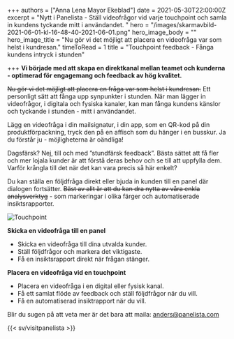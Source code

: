 +++
authors = ["Anna Lena Mayor Ekeblad"]
date = 2021-05-30T22:00:00Z
excerpt = "Nytt i Panelista - Ställ videofrågor vid varje touchpoint och samla in kundens tyckande mitt i användandet. "
hero = "/images/skarmavbild-2021-06-01-kl-16-48-40-2021-06-01.png"
hero_image_body = ""
hero_image_title = "Nu gör vi det möjligt att placera en videofråga var som helst i kundresan."
timeToRead = 1
title = "Touchpoint feedback - Fånga kundens intryck i stunden"

+++
**Vi började med att skapa en direktkanal mellan teamet och kunderna - optimerad för engagemang och feedback av hög kvalitet.**

~~Nu gör vi det möjligt att placera en fråga var som helst i kundresan.~~ Ett personligt sätt att fånga upp synpunkter i stunden. När man lägger in videofrågor, i digitala och fysiska kanaler, kan man fånga kundens känslor och tyckande i stunden - mitt i användandet.

Lägg en videofråga i din mailsignatur, i din app, som en QR-kod på din produktförpackning, tryck den på en affisch som du hänger i en busskur. Ja du förstår ju - möjligheterna är oändliga!

Dagsfärsk? Nej, till och med ”stundfärsk feedback”. Bästa sättet att få fler och mer lojala kunder är att förstå deras behov och se till att uppfylla dem. Varför krångla till det när det kan vara precis så här enkelt?

Du kan ställa en följdfråga direkt eller bjuda in kunden till en panel där dialogen fortsätter. ~~Bäst av allt är att du kan dra nytta av våra enkla analysverktyg~~ - som markeringar i olika färger och automatiserade insiktsrapporter.

<div class="Image__Medium"> <img src="/images/skarmavbild-2021-05-31-kl-11-11-30-2021-05-31.png" alt="Touchpoint" /> </div>

**Skicka en videofråga till en panel**

* Skicka en videofråga till dina utvalda kunder.
* Ställ följdfrågor och markera det viktigaste.
* Få en insiktsrapport direkt när frågan stänger.

**Placera en videofråga vid en touchpoint**

* Placera en videofråga i en digital eller fysisk kanal.
* Få ett samlat flöde av feedback och ställ följdfrågor när du vill.
* Få en automatiserad insiktrapport när du vill.

Blir du sugen på att veta mer är det bara att maila: [anders@panelista.com](mailto:anders@panelista.com "Anders")

{{< sv/visitpanelista >}}